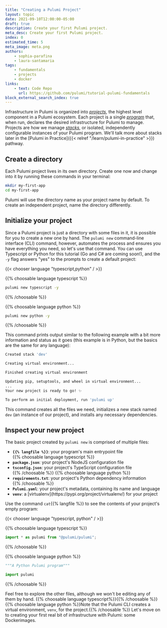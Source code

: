 ```yaml
---
title: "Creating a Pulumi Project"
layout: topic
date: 2021-09-10T12:00:00-05:00
draft: true
description: Create your first Pulumi project.
meta_desc: Create your first Pulumi project.
index: 0
estimated_time: 5
meta_image: meta.png
authors:
    - sophia-parafina
    - laura-santamaria
tags:
    - fundamentals
    - projects
    - docker
links:
    - text: Code Repo
      url: https://github.com/pulumi/tutorial-pulumi-fundamentals
block_external_search_index: true
---
```


Infrastructure in Pulumi is organized into
[_projects_](https://www.pulumi.com/docs/reference/glossary/#project), the
highest level component in a Pulumi ecosystem. Each project is a single
[_program_](https://www.pulumi.com/docs/reference/glossary/#program)
that, when run, declares the desired infrastructure for Pulumi to manage.
Projects are how we manage
[_stacks_](https://www.pulumi.com/docs/reference/glossary/#stack), or isolated,
independently configurable instances of your Pulumi program. We'll talk more
about stacks later in the
[Pulumi in Practice]({{< relref "/learn/pulumi-in-practice" >}}) pathway.

## Create a directory

Each Pulumi project lives in its own directory. Create one now and change into
it by running these commands in your terminal:

```bash
mkdir my-first-app
cd my-first-app
```

Pulumi will use the directory name as your project name by default. To create an
independent project, name the directory differently.

## Initialize your project

Since a Pulumi project is just a directory with some files in it, it is possible
for you to create a new one by hand. The `pulumi new` command-line interface
(CLI) command, however, automates the process and ensures you have everything
you need, so let's use that command. You can use Typescript or Python for this 
tutorial (Go and C# are coming soon!), and the `-y` flag answers "yes" to the
prompts to create a default project:

{{< chooser language "typescript,python" / >}}

{{% choosable language typescript %}}

```bash
pulumi new typescript -y
```

{{% /choosable %}}

{{% choosable language python %}}

```bash
pulumi new python -y
```

{{% /choosable %}}

This command prints output similar to the following example with a bit more
information and status as it goes (this example is in Python, but the basics
are the same for any language):

```bash
Created stack 'dev'

Creating virtual environment...

Finished creating virtual environment

Updating pip, setuptools, and wheel in virtual environment...
...
Your new project is ready to go! ✨

To perform an initial deployment, run 'pulumi up'
```

This command creates all the files we need, initializes a new stack named `dev`
(an instance of our project), and installs any necessary dependencies.

## Inspect your new project

The basic project created by `pulumi new` is comprised of multiple files:

<ul>
<li><strong><code>{{% langfile %}}</code></strong>: your program's main entrypoint file</li>
{{% choosable language typescript %}}<li><strong><code>package.json</code></strong>: your project's NodeJS configuration file</li>
<li><strong><code>tsconfig.json</code></strong>: your project's TypeScript configuration file</li>{{% /choosable %}}
{{% choosable language python %}}<li><strong><code>requirements.txt</code></strong>: your project's Python dependency information</li>{{% /choosable %}}
<li><strong><code>Pulumi.yaml</code></strong>: your project's metadata, containing its name and language</li>
<li><strong><code>venv</code></strong>: a [virtualenv](https://pypi.org/project/virtualenv/) for your project</li>
</ul>

Use the command <code>cat</code>{{% langfile %}} to see the contents of your project's empty
program:

{{< chooser language "typescript, python" / >}}

{{% choosable language typescript %}}

```typescript
import * as pulumi from "@pulumi/pulumi";
```

{{% /choosable %}}

{{% choosable language python %}}

```python
"""A Python Pulumi program"""

import pulumi
```

{{% /choosable %}}

Feel free to explore the other files, although we won't be editing any of them
by hand.
{{% choosable language typescript%}}{{% /choosable %}}
{{% choosable language python %}}Note that the Pulumi CLI creates a virtual
environment, <code>venv</code>, for the project.{{% /choosable %}}
Let's move on to creating your first real bit of infrastructure with Pulumi:
some Dockerimages.
